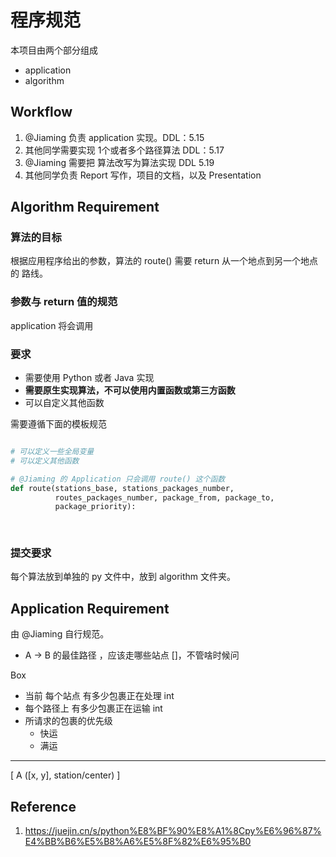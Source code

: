 # 程序规范

本项目由两个部分组成

- application
- algorithm

## Workflow

1. @Jiaming 负责 application 实现。DDL：5.15
2. 其他同学需要实现 1个或者多个路径算法 DDL：5.17
3. @Jiaming 需要把 算法改写为算法实现 DDL 5.19
4. 其他同学负责 Report 写作，项目的文档，以及 Presentation

## Algorithm Requirement

### 算法的目标

根据应用程序给出的参数，算法的 route() 需要 return 从一个地点到另一个地点的 路线。

### 参数与 return 值的规范

application 将会调用 

### 要求

- 需要使用 Python 或者 Java 实现
- **需要原生实现算法，不可以使用内置函数或第三方函数**
- 可以自定义其他函数

需要遵循下面的模板规范

```python

# 可以定义一些全局变量
# 可以定义其他函数

# @Jiaming 的 Application 只会调用 route() 这个函数
def route(stations_base, stations_packages_number,
          routes_packages_number, package_from, package_to,
          package_priority):
  
  
```

### 提交要求

每个算法放到单独的 py 文件中，放到 algorithm 文件夹。

## Application Requirement

由 @Jiaming 自行规范。







- A -> B 的最佳路径 ，应该走哪些站点 []，不管啥时候问

 Box

- 当前 每个站点 有多少包裹正在处理 int
- 每个路径上 有多少包裹正在运输 int
- 所请求的包裹的优先级
  - 快运
  - 满运

---

[ A ([x, y],  station/center) ]

## Reference

1. https://juejin.cn/s/python%E8%BF%90%E8%A1%8Cpy%E6%96%87%E4%BB%B6%E5%B8%A6%E5%8F%82%E6%95%B0